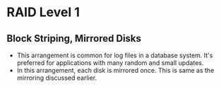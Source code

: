 # RAID Level 1
## Block Striping, Mirrored Disks
* This arrangement is common for log files in a database system. It's preferred for applications with many random and small updates.
* In this arrangement, each disk is mirrored once. This is same as the mirroring discussed earlier.